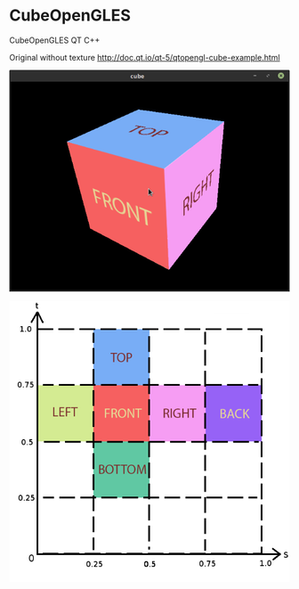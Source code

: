 # CubeOpenGLES
CubeOpenGLES QT C++

Original without texture
http://doc.qt.io/qt-5/qtopengl-cube-example.html


![alt tag](https://github.com/dzanis/CubeOpenGLES/blob/master/screenshot.png)





![alt tag](https://github.com/dzanis/CubeOpenGLES/blob/master/texture_coord.png)
